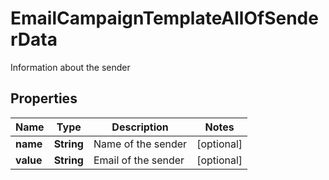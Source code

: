 

# EmailCampaignTemplateAllOfSenderData

Information about the sender
## Properties

Name | Type | Description | Notes
------------ | ------------- | ------------- | -------------
**name** | **String** | Name of the sender |  [optional]
**value** | **String** | Email of the sender |  [optional]



